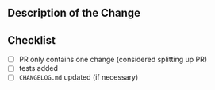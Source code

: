 <!-- If there's already an issue that this PR fixes, add that issue number below after 'Fixes #' -->
<!-- Fixes # -->

<!-- markdownlint-disable MD041 -->
## Description of the Change

## Checklist

<!-- Replace '[ ]' with '[x]' to indicate that the checklist item is completed. -->
<!-- You can check the boxes now or later by just clicking on them. -->
<!-- Replace a tick box with NA if the item is not applicable to your PR. -->

- [ ] PR only contains one change (considered splitting up PR)
- [ ] tests added
- [ ] `CHANGELOG.md` updated (if necessary)
